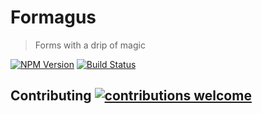 # Formagus
> Forms with a drip of magic

[![NPM Version][npm-image]][npm-url] [![Build Status](https://travis-ci.org/iaroslavshvets/formagus.svg?branch=master)](https://travis-ci.org/iaroslavshvets/formagus)
## Contributing [![contributions welcome](https://img.shields.io/badge/contributions-welcome-brightgreen.svg?style=flat)](https://github.com/dwyl/esta/issues)

<!-- Markdown link & img dfn's -->
[npm-image]: https://badge.fury.io/js/formagus.svg
[npm-url]: https://badge.fury.io/js/formagus
[npm-downloads]: https://img.shields.io/npm/dm/datadog-metrics.svg?style=flat-square
[travis-image]: https://img.shields.io/travis/dbader/node-datadog-metrics/master.svg?style=flat-square
[travis-url]: https://travis-ci.org/dbader/node-datadog-metrics
